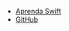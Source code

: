 - [Aprenda Swift](https://-github.com/CodandoApple/aprenda-swift.git)
- [GitHub](https://-github.com)
